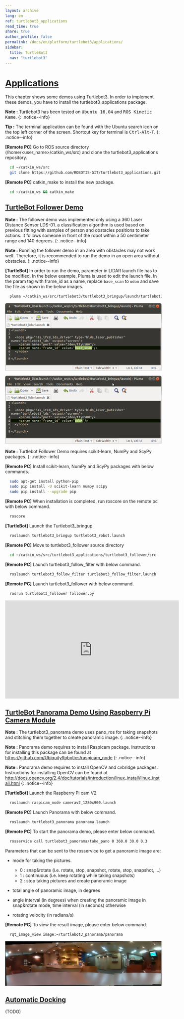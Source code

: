 ```yaml
---
layout: archive
lang: en
ref: turtlebot3_applications
read_time: true
share: true
author_profile: false
permalink: /docs/en/platform/turtlebot3/applications/
sidebar:
  title: TurtleBot3
  nav: "turtlebot3"
---
```


<div style="counter-reset: h1 14"></div>

# [Applications](#applications)

This chapter shows some demos using Turtlebot3.
In order to implement these demos, you have to install the turtlebot3_applications package.

**Note :** Turtlebot3 has been tested on <kbd>Ubuntu 16.04</kbd> and <kbd>ROS Kinetic Kame</kbd>.
{: .notice--info}

**Tip :** The terminal application can be found with the Ubuntu search icon on the top left corner of the screen. Shortcut key for terminal is <kbd>Ctrl</kbd>-<kbd>Alt</kbd>-<kbd>T</kbd>.
{: .notice--info}

**[Remote PC]** Go to ROS source directory (/home/<user_name>/catkin_ws/src) and clone the turtlebot3_applications repository.

``` bash
  cd ~/catkin_ws/src
  git clone https://github.com/ROBOTIS-GIT/turtlebot3_applications.git
```

**[Remote PC]** catkin_make to install the new package.

``` bash
  cd ~/catkin_ws && catkin_make
```

## [TurtleBot Follower Demo](#turtlebot-follower-demo)

**Note :** The follower demo was implemented only using a 360 Laser Distance Sensor LDS-01. a classification algorithm is used based on previous fitting with samples of person and obstacles positions to take actions. It follows someone in front of the robot within a 50 centimeter range and 140 degrees.
{: .notice--info}

**Note :** Running the follower demo in an area with obstacles may not work well. Therefore, it is recommended to run the demo in an open area without obstacles.
{: .notice--info}

**[TurtleBot]** In order to run the demo, parameter in LIDAR launch file has to be modified. In the below example, Pluma is used to edit the launch file. In the param tag with frame_id as a name, replace `base_scan` to `odom` and save the file as shown in the below images.

``` bash
  pluma ~/catkin_ws/src/turtlebot3/turtlebot3_bringup/launch/turtlebot3_lidar.launch
```

![](/assets/images/platform/turtlebot3/application/base_scan.png)


![](/assets/images/platform/turtlebot3/application/odom.png)

**Note :** Turtlebot Follower Demo requires scikit-learn, NumPy and ScyPy packages.
{: .notice--info}

**[Remote PC]** Install scikit-learn, NumPy and ScyPy packages with below commands.

``` bash
  sudo apt-get install python-pip
  sudo pip install -U scikit-learn numpy scipy
  sudo pip install --upgrade pip
```

**[Remote PC]** When installation is completed, run roscore on the remote pc with below command.

``` bash
  roscore
```

**[TurtleBot]** Launch the Turtlebot3_bringup

``` bash
  roslaunch turtlebot3_bringup turtlebot3_robot.launch
```

**[Remote PC]** Move to turtlebot3_follower source directory

``` bash
  cd ~/catkin_ws/src/turtlebot3_applications/turtlebot3_follower/src
```

**[Remote PC]** Launch turtlebot3_follow_filter with below command.

``` bash
  roslaunch turtlebot3_follow_filter turtlebot3_follow_filter.launch
```

**[Remote PC]** Launch turtlebot3_follower with below command.

``` bash
  rosrun turtlebot3_follower follower.py
```

<iframe width="560" height="315" src="https://www.youtube.com/embed/w9YTxZVY6yQ" frameborder="0" allowfullscreen></iframe>


## [TurtleBot Panorama Demo Using Raspberry Pi Camera Module](#turtlebot-panorama-demo-using-raspberry-pi-camera-module)

**Note :** The turtlebot3_panorama demo uses pano_ros for taking snapshots and stitching them together to create panoramic image.
{: .notice--info}

**Note :** Panorama demo requires to install Raspicam package. Instructions for installing this package can be found at https://github.com/UbiquityRobotics/raspicam_node
{: .notice--info}

**Note :** Panorama demo requires to install OpenCV and cvbridge packages. Instructions for installing OpenCV can be found at http://docs.opencv.org/2.4/doc/tutorials/introduction/linux_install/linux_install.html
{: .notice--info}

**[TurtleBot]** Launch the Raspberry Pi cam V2

``` bash
  roslaunch raspicam_node camerav2_1280x960.launch
```

**[Remote PC]** Launch Panorama with below command.

``` bash
  roslaunch turtlebot3_panorama panorama.launch
```

**[Remote PC]** To start the panorama demo, please enter below command.

``` bash
  rosservice call turtlebot3_panorama/take_pano 0 360.0 30.0 0.3
```

Parameters that can be sent to the rosservice to get a panoramic image are:

- mode for taking the pictures.

    - 0 : snap&rotate (i.e. rotate, stop, snapshot, rotate, stop, snapshot, ...)  
    - 1 : continuous (i.e. keep rotating while taking snapshots)  
    - 2 : stop taking pictures and create panoramic image  

- total angle of panoramic image, in degrees
- angle interval (in degrees) when creating the panoramic image in snap&rotate mode, time interval (in seconds) otherwise
- rotating velocity (in radians/s)


**[Remote PC]** To view the result image, please enter below command.

``` bash
  rqt_image_view image:=/turtlebot3_panorama/panorama
```

![](/assets/images/platform/turtlebot3/application/panorama_view.png)

## [Automatic Docking](#automatic-docking)

(TODO)
